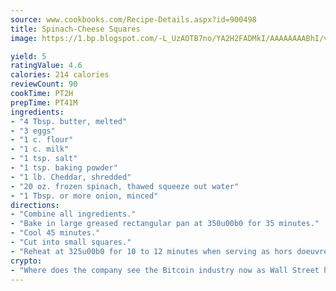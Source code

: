 ```yaml
---
source: www.cookbooks.com/Recipe-Details.aspx?id=900498
title: Spinach-Cheese Squares
image: https://1.bp.blogspot.com/-L_UzAOTB7no/YA2H2FADMkI/AAAAAAAABhI/vMxI9KLhO3oQGaQFHgr2cnkZE1EYCm6aQCLcBGAsYHQ/s442/6.png

yield: 5
ratingValue: 4.6
calories: 214 calories
reviewCount: 90
cookTime: PT2H
prepTime: PT41M
ingredients:
- "4 Tbsp. butter, melted"
- "3 eggs"
- "1 c. flour"
- "1 c. milk"
- "1 tsp. salt"
- "1 tsp. baking powder"
- "1 lb. Cheddar, shredded"
- "20 oz. frozen spinach, thawed squeeze out water"
- "1 Tbsp. or more onion, minced"
directions:
- "Combine all ingredients."
- "Bake in large greased rectangular pan at 350u00b0 for 35 minutes."
- "Cool 45 minutes."
- "Cut into small squares."
- "Reheat at 325u00b0 for 10 to 12 minutes when serving as hors doeuvre."
crypto:
- "Where does the company see the Bitcoin industry now as Wall Street has begun to embrace it and what was the turning point that legitimatized Bitcoin?"
---
```

